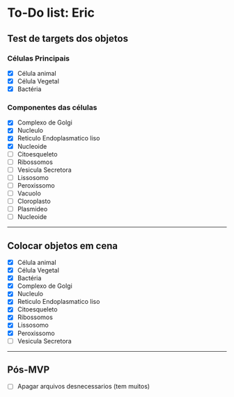 # To-Do list: Eric



## Test de targets dos objetos 

### Células Principais

- [X] Célula animal
- [X] Célula Vegetal
- [X] Bactéria 

### Componentes das células  

- [X] Complexo de Golgi
- [X] Nucleulo
- [X] Reticulo Endoplasmatico liso
- [X] Nucleoide
- [ ] Citoesqueleto
- [ ] Ribossomos
- [ ] Vesicula Secretora
- [ ] Lissosomo
- [ ] Peroxissomo
- [ ] Vacuolo
- [ ] Cloroplasto
- [ ] Plasmideo 
- [ ] Nucleoide

--------------------------

## Colocar objetos em cena 

- [X] Célula animal
- [X] Célula Vegetal
- [X] Bactéria 
- [X] Complexo de Golgi
- [X] Nucleulo
- [X] Reticulo Endoplasmatico liso
- [X] Citoesqueleto
- [X] Ribossomos
- [X] Lissosomo
- [X] Peroxissomo
- [ ] Vesicula Secretora

-----------------------------

## Pós-MVP

- [ ] Apagar arquivos desnecessarios (tem muitos)
